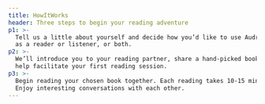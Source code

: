 ```yaml
---
title: HowItWorks
header: Three steps to begin your reading adventure
p1: >-
  Tell us a little about yourself and decide how you’d like to use Audrey e.g.
  as a reader or listener, or both.
p2: >-
  We’ll introduce you to your reading partner, share a hand-picked book, and
  help facilitate your first reading session.
p3: >-
  Begin reading your chosen book together. Each reading takes 10-15 minutes.
  Enjoy interesting conversations with each other.
---
```


